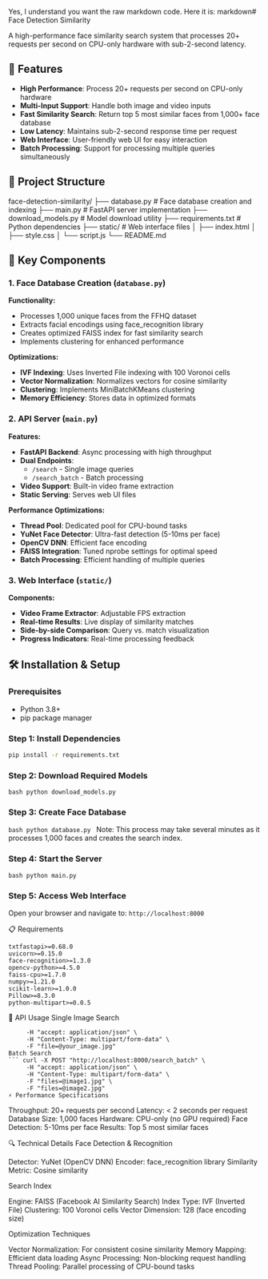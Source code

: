 Yes, I understand you want the raw markdown code. Here it is:
markdown# Face Detection Similarity

A high-performance face similarity search system that processes 20+ requests per second on CPU-only hardware with sub-2-second latency.

## 🚀 Features

- **High Performance**: Process 20+ requests per second on CPU-only hardware
- **Multi-Input Support**: Handle both image and video inputs
- **Fast Similarity Search**: Return top 5 most similar faces from 1,000+ face database
- **Low Latency**: Maintains sub-2-second response time per request
- **Web Interface**: User-friendly web UI for easy interaction
- **Batch Processing**: Support for processing multiple queries simultaneously

## 📁 Project Structure
face-detection-similarity/
├── database.py          # Face database creation and indexing
├── main.py             # FastAPI server implementation
├── download_models.py  # Model download utility
├── requirements.txt    # Python dependencies
├── static/            # Web interface files
│   ├── index.html
│   ├── style.css
│   └── script.js
└── README.md

## 🔧 Key Components

### 1. Face Database Creation (`database.py`)

**Functionality:**
- Processes 1,000 unique faces from the FFHQ dataset
- Extracts facial encodings using face_recognition library
- Creates optimized FAISS index for fast similarity search
- Implements clustering for enhanced performance

**Optimizations:**
- **IVF Indexing**: Uses Inverted File indexing with 100 Voronoi cells
- **Vector Normalization**: Normalizes vectors for cosine similarity
- **Clustering**: Implements MiniBatchKMeans clustering
- **Memory Efficiency**: Stores data in optimized formats

### 2. API Server (`main.py`)

**Features:**
- **FastAPI Backend**: Async processing with high throughput
- **Dual Endpoints**:
  - `/search` - Single image queries
  - `/search_batch` - Batch processing
- **Video Support**: Built-in video frame extraction
- **Static Serving**: Serves web UI files

**Performance Optimizations:**
- **Thread Pool**: Dedicated pool for CPU-bound tasks
- **YuNet Face Detector**: Ultra-fast detection (5-10ms per face)
- **OpenCV DNN**: Efficient face encoding
- **FAISS Integration**: Tuned nprobe settings for optimal speed
- **Batch Processing**: Efficient handling of multiple queries

### 3. Web Interface (`static/`)

**Components:**
- **Video Frame Extractor**: Adjustable FPS extraction
- **Real-time Results**: Live display of similarity matches
- **Side-by-side Comparison**: Query vs. match visualization
- **Progress Indicators**: Real-time processing feedback

## 🛠️ Installation & Setup

### Prerequisites
- Python 3.8+
- pip package manager

### Step 1: Install Dependencies
```bash
pip install -r requirements.txt
``` 
### Step 2: Download Required Models
```bash python download_models.py ```
### Step 3: Create Face Database
```bash python database.py ```
Note: This process may take several minutes as it processes 1,000 faces and creates the search index.
### Step 4: Start the Server
```bash python main.py ```
### Step 5: Access Web Interface
Open your browser and navigate to:
``` http://localhost:8000 ```

📋 Requirements
```
txtfastapi>=0.68.0
uvicorn>=0.15.0
face-recognition>=1.3.0
opencv-python>=4.5.0
faiss-cpu>=1.7.0
numpy>=1.21.0
scikit-learn>=1.0.0
Pillow>=8.3.0
python-multipart>=0.0.5
```
🚀 API Usage
Single Image Search
``` curl -X POST "http://localhost:8000/search" \
     -H "accept: application/json" \
     -H "Content-Type: multipart/form-data" \
     -F "file=@your_image.jpg"
Batch Search
``` curl -X POST "http://localhost:8000/search_batch" \
     -H "accept: application/json" \
     -H "Content-Type: multipart/form-data" \
     -F "files=@image1.jpg" \
     -F "files=@image2.jpg"
⚡ Performance Specifications 
```
Throughput: 20+ requests per second
Latency: < 2 seconds per request
Database Size: 1,000 faces
Hardware: CPU-only (no GPU required)
Face Detection: 5-10ms per face
Results: Top 5 most similar faces

🔍 Technical Details
Face Detection & Recognition

Detector: YuNet (OpenCV DNN)
Encoder: face_recognition library
Similarity Metric: Cosine similarity

Search Index

Engine: FAISS (Facebook AI Similarity Search)
Index Type: IVF (Inverted File)
Clustering: 100 Voronoi cells
Vector Dimension: 128 (face encoding size)

Optimization Techniques

Vector Normalization: For consistent cosine similarity
Memory Mapping: Efficient data loading
Async Processing: Non-blocking request handling
Thread Pooling: Parallel processing of CPU-bound tasks

